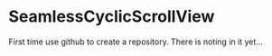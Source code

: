 SeamlessCyclicScrollView
========================
First time use github to create a repository. There is noting in it yet...

